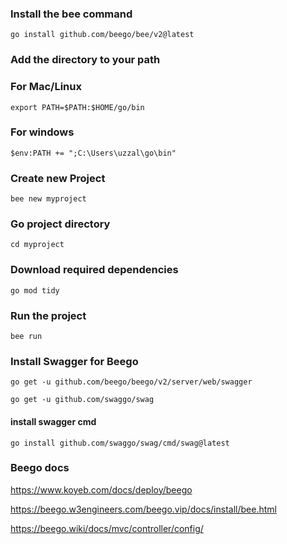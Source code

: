 ### Install the bee command 


```
go install github.com/beego/bee/v2@latest

```

### Add the directory to your path 
### For Mac/Linux

```
export PATH=$PATH:$HOME/go/bin

```
### For windows
```
$env:PATH += ";C:\Users\uzzal\go\bin"

```

### Create new Project

```
bee new myproject 

```
### Go project directory

```
cd myproject

```
### Download required dependencies
```
go mod tidy

```

### Run the project

```
bee run
```

### Install Swagger for Beego 

```
go get -u github.com/beego/beego/v2/server/web/swagger
```

```
go get -u github.com/swaggo/swag
```

#### install swagger cmd

```
go install github.com/swaggo/swag/cmd/swag@latest
```

### Beego docs 



https://www.koyeb.com/docs/deploy/beego

https://beego.w3engineers.com/beego.vip/docs/install/bee.html

https://beego.wiki/docs/mvc/controller/config/

